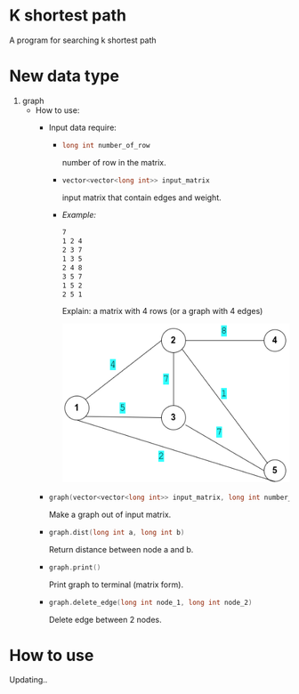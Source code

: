 # K shortest path
A program for searching k shortest path

# New data type
1. graph
    -   How to use:
        -   Input data require:
            -   ```cpp 
                long int number_of_row 
                ```
                number of row in the matrix.
            -   ```cpp 
                vector<vector<long int>> input_matrix 
                ```
                input matrix that contain edges and weight.
            -   *Example:* 
                ```
                7
                1 2 4
                2 3 7
                1 3 5
                2 4 8
                3 5 7
                1 5 2
                2 5 1
                ```
                Explain: a matrix with 4 rows (or a graph with 4 edges)
                
                ![Example graph](./images/graph_1.png)
                

        -   ```cpp
            graph(vector<vector<long int>> input_matrix, long int number_of_row) 
            ```
            Make a graph out of input matrix.

        -   ```cpp
            graph.dist(long int a, long int b)
            ```
            Return distance between node a and b.
        -   ```cpp
            graph.print()
            ```
            Print graph to terminal (matrix form).
        -   ```cpp
            graph.delete_edge(long int node_1, long int node_2)
            ```
            Delete edge between 2 nodes.


# How to use
Updating..
